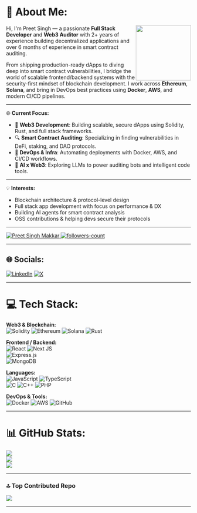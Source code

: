 # 💫 About Me:
<img align="right" height="150" src="https://i.giphy.com/media/v1.Y2lkPTc5MGI3NjExeWh0bzFjbWNpcmQ2MTRrbmliZ3Y4eXl0M3ZvZXE1aDRydXVzanNjaCZlcD12MV9pbnRlcm5hbF9naWZfYnlfaWQmY3Q9Zw/Rpl1sod1vCXK0L2SUN/giphy.gif" />

Hi, I'm Preet Singh — a passionate **Full Stack Developer** and **Web3 Auditor** with 2+ years of experience building decentralized applications and over 6 months of experience in smart contract auditing.

From shipping production-ready dApps to diving deep into smart contract vulnerabilities, I bridge the world of scalable frontend/backend systems with the security-first mindset of blockchain development. I work across **Ethereum**, **Solana**, and bring in DevOps best practices using **Docker**, **AWS**, and modern CI/CD pipelines.

---

🌐 **Current Focus:**
- 🚀 **Web3 Development**: Building scalable, secure dApps using Solidity, Rust, and full stack frameworks.
- 🔍 **Smart Contract Auditing**: Specializing in finding vulnerabilities in DeFi, staking, and DAO protocols.
- 🔧 **DevOps & Infra**: Automating deployments with Docker, AWS, and CI/CD workflows.
- 🧠 **AI x Web3**: Exploring LLMs to power auditing bots and intelligent code tools.

---

💡 **Interests:**
- Blockchain architecture & protocol-level design  
- Full stack app development with focus on performance & DX  
- Building AI agents for smart contract analysis  
- OSS contributions & helping devs secure their protocols  

---

<p align="left">
    <a href="https://github.com/preetsinghmakkar">
        <img src="https://komarev.com/ghpvc/?username=preetsinghmakkar&label=Profile%20views&color=0e75b6&style=flat" alt="Preet Singh Makkar" />
    </a>
    <a href="https://github.com/preetsinghmakkar?tab=followers">
        <img src="https://img.shields.io/github/followers/preetsinghmakkar?label=Followers&style=social" alt="followers-count">
    </a>
</p>

---

## 🌐 Socials:
[![LinkedIn](https://img.shields.io/badge/LinkedIn-%230077B5.svg?logo=linkedin&logoColor=white)](https://linkedin.com/in/preet-singh-a65967302/) 
[![X](https://img.shields.io/badge/X-black.svg?logo=X&logoColor=white)](https://x.com/DazaiOnchain) 

---

# 💻 Tech Stack:
**Web3 & Blockchain:**  
![Solidity](https://img.shields.io/badge/Solidity-%23363636.svg?style=for-the-badge&logo=solidity&logoColor=white) 
![Ethereum](https://img.shields.io/badge/Ethereum-%23363636.svg?style=for-the-badge&logo=Ethereum&logoColor=white) 
![Solana](https://img.shields.io/badge/Solana-%23363636.svg?style=for-the-badge&logo=Solana&logoColor=white) 
![Rust](https://img.shields.io/badge/rust-%23000000.svg?style=for-the-badge&logo=rust&logoColor=white)

**Frontend / Backend:**  
![React](https://img.shields.io/badge/react-%2320232a.svg?style=for-the-badge&logo=react&logoColor=%2361DAFB) 
![Next JS](https://img.shields.io/badge/Next-black?style=for-the-badge&logo=next.js&logoColor=white)  
![Express.js](https://img.shields.io/badge/express.js-%23404d59.svg?style=for-the-badge&logo=express&logoColor=%2361DAFB)  
![MongoDB](https://img.shields.io/badge/MongoDB-%234ea94b.svg?style=for-the-badge&logo=mongodb&logoColor=white)

**Languages:**  
![JavaScript](https://img.shields.io/badge/javascript-%23323330.svg?style=for-the-badge&logo=javascript&logoColor=%23F7DF1E) 
![TypeScript](https://img.shields.io/badge/typescript-%23007ACC.svg?style=for-the-badge&logo=typescript&logoColor=white)  
![C](https://img.shields.io/badge/c-%2300599C.svg?style=for-the-badge&logo=c&logoColor=white) 
![C++](https://img.shields.io/badge/c++-%2300599C.svg?style=for-the-badge&logo=c%2B%2B&logoColor=white) 
![PHP](https://img.shields.io/badge/php-%23777BB4.svg?style=for-the-badge&logo=php&logoColor=white)

**DevOps & Tools:**  
![Docker](https://img.shields.io/badge/docker-%230db7ed.svg?style=for-the-badge&logo=docker&logoColor=white) 
![AWS](https://img.shields.io/badge/AWS-%23FF9900.svg?style=for-the-badge&logo=amazonaws&logoColor=white) 
![GitHub](https://img.shields.io/badge/github-%23121011.svg?style=for-the-badge&logo=github&logoColor=white)

---

# 📊 GitHub Stats:
![](https://github-readme-stats.vercel.app/api?username=preetsinghmakkar&theme=gruvbox&hide_border=false&include_all_commits=true&count_private=true)<br/>
![](https://github-readme-streak-stats.herokuapp.com/?user=preetsinghmakkar&theme=gruvbox&hide_border=false)<br/>
![](https://github-readme-stats.vercel.app/api/top-langs/?username=preetsinghmakkar&theme=gruvbox&hide_border=false&include_all_commits=true&count_private=true&layout=compact)

---

### 🔝 Top Contributed Repo
![](https://github-contributor-stats.vercel.app/api?username=preetsinghmakkar&limit=5&theme=dark&combine_all_yearly_contributions=true)

---
